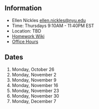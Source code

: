 ## Information

* Ellen Nickles ellen.nickles@nyu.edu
* Time: Thursdays 9:10AM - 11:40PM EST
* Location: TBD
* [Homework Wiki](https://github.com/ITPNYU/ICM-2021-Media/wiki/Homework-Ellen-06)
* [Office Hours](https://calendar.google.com/calendar/selfsched?sstoken=UUJBXzVpUFp3azhlfGRlZmF1bHR8MDk4NDA1OWMzNzEyMThhZjVkMTgzYWI3YmUxMWNmY2M)

## Dates

1. Monday, October 26
2. Monday, November 2
3. Monday, November 9
4. Monday, November 16
5. Monday, November 23
6. Monday, November 30
7. Monday, December 7

